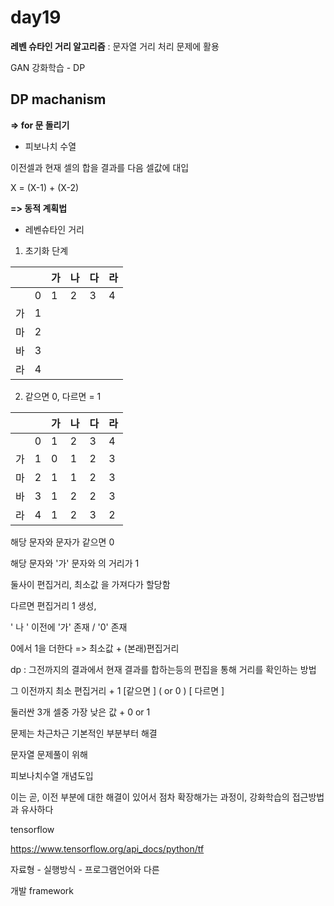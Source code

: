 # day19



**레벤 슈타인 거리 알고리즘** : 문자열 거리 처리 문제에 활용 



GAN 강화학습 - DP

## DP machanism 

**=> for 문 돌리기** 



- 피보나치 수열

이전셀과 현재 셀의 합을 결과를 다음 셀값에 대입

X = (X-1) + (X-2)

**=> 동적 계획법**



- 레벤슈타인 거리

1) 초기화 단계

|      |      | 가   | 나   | 다   | 라   |
| ---- | ---- | ---- | ---- | ---- | ---- |
|      | 0    | 1    | 2    | 3    | 4    |
| 가   | 1    |      |      |      |      |
| 마   | 2    |      |      |      |      |
| 바   | 3    |      |      |      |      |
| 라   | 4    |      |      |      |      |



2) 같으면 0, 다르면 = 1

|      |      | 가   | 나   | 다   | 라   |
| ---- | ---- | ---- | ---- | ---- | ---- |
|      | 0    | 1    | 2    | 3    | 4    |
| 가   | 1    | 0    | 1    | 2    | 3    |
| 마   | 2    | 1    | 1    | 2    | 3    |
| 바   | 3    | 1    | 2    | 2    | 3    |
| 라   | 4    | 1    | 2    | 3    | 2    |



해당 문자와 문자가 같으면 0 

해당 문자와 '가' 문자와 의 거리가 1

둘사이 편집거리, 최소값 을 가져다가 할당함 



다르면 편집거리 1 생성, 

' 나 ' 이전에 '가' 존재 / '0' 존재

0에서 1을 더한다 => 최소값 + (본래)편집거리 

dp : 그전까지의 결과에서 현재 결과를 합하는등의 편집을 통해 거리를 확인하는 방법



그 이전까지 최소 편집거리 + 1 [같으면 ] ( or 0 ) [ 다르면 ]

둘러싼 3개 셀중 가장 낮은 값 + 0 or 1 



문제는 차근차근 기본적인 부분부터 해결

문자열 문제풀이 위해

피보나치수열 개념도입

이는 곧, 이전 부분에 대한 해결이 있어서 점차 확장해가는 과정이, 강화학습의 접근방법과 유사하다



tensorflow 

https://www.tensorflow.org/api_docs/python/tf



자료형 - 실행방식 - 프로그램언어와 다른 

개발 framework



